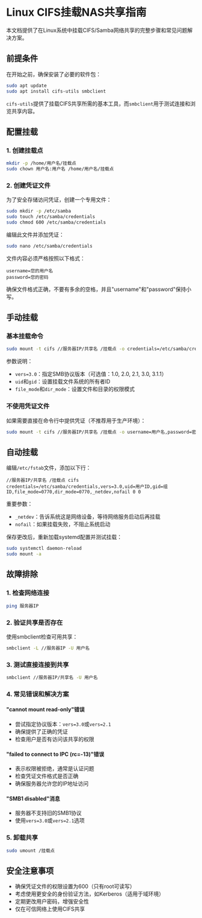 # Linux CIFS挂载NAS共享指南

本文档提供了在Linux系统中挂载CIFS/Samba网络共享的完整步骤和常见问题解决方案。

## 前提条件

在开始之前，确保安装了必要的软件包：

```bash
sudo apt update
sudo apt install cifs-utils smbclient
```

`cifs-utils`提供了挂载CIFS共享所需的基本工具，而`smbclient`用于测试连接和浏览共享内容。

## 配置挂载

### 1. 创建挂载点

```bash
mkdir -p /home/用户名/挂载点
sudo chown 用户名:用户名 /home/用户名/挂载点
```

### 2. 创建凭证文件

为了安全存储访问凭证，创建一个专用文件：

```bash
sudo mkdir -p /etc/samba
sudo touch /etc/samba/credentials
sudo chmod 600 /etc/samba/credentials
```

编辑此文件并添加凭证：

```bash
sudo nano /etc/samba/credentials
```

文件内容必须严格按照以下格式：

```
username=您的用户名
password=您的密码
```

确保文件格式正确，不要有多余的空格，并且"username"和"password"保持小写。

## 手动挂载

### 基本挂载命令

```bash
sudo mount -t cifs //服务器IP/共享名 /挂载点 -o credentials=/etc/samba/credentials,vers=3.0,uid=$(id -u 用户名),gid=$(id -g 用户名),file_mode=0770,dir_mode=0770
```

参数说明：
- `vers=3.0`：指定SMB协议版本（可选值：1.0, 2.0, 2.1, 3.0, 3.1.1）
- `uid`和`gid`：设置挂载文件系统的所有者ID
- `file_mode`和`dir_mode`：设置文件和目录的权限模式

### 不使用凭证文件

如果需要直接在命令行中提供凭证（不推荐用于生产环境）：

```bash
sudo mount -t cifs //服务器IP/共享名 /挂载点 -o username=用户名,password=密码,vers=3.0,uid=$(id -u 用户名),gid=$(id -g 用户名),file_mode=0770,dir_mode=0770
```

## 自动挂载

编辑`/etc/fstab`文件，添加以下行：

```
//服务器IP/共享名 /挂载点 cifs credentials=/etc/samba/credentials,vers=3.0,uid=用户ID,gid=组ID,file_mode=0770,dir_mode=0770,_netdev,nofail 0 0
```

重要参数：
- `_netdev`：告诉系统这是网络设备，等待网络服务启动后再挂载
- `nofail`：如果挂载失败，不阻止系统启动

保存更改后，重新加载systemd配置并测试挂载：

```bash
sudo systemctl daemon-reload
sudo mount -a
```

## 故障排除

### 1. 检查网络连接

```bash
ping 服务器IP
```

### 2. 验证共享是否存在

使用smbclient检查可用共享：

```bash
smbclient -L //服务器IP -U 用户名
```

### 3. 测试直接连接到共享

```bash
smbclient //服务器IP/共享名 -U 用户名
```

### 4. 常见错误和解决方案

#### "cannot mount read-only"错误

- 尝试指定协议版本：`vers=3.0`或`vers=2.1`
- 确保提供了正确的凭证
- 检查用户是否有访问该共享的权限

#### "failed to connect to IPC (rc=-13)"错误

- 表示权限被拒绝，通常是认证问题
- 检查凭证文件格式是否正确
- 确保服务器允许您的IP地址访问

#### "SMB1 disabled"消息

- 服务器不支持旧的SMB1协议
- 使用`vers=3.0`或`vers=2.1`选项

### 5. 卸载共享

```bash
sudo umount /挂载点
```

## 安全注意事项

- 确保凭证文件的权限设置为600（只有root可读写）
- 考虑使用更安全的身份验证方法，如Kerberos（适用于域环境）
- 定期更改用户密码，增强安全性
- 仅在可信网络上使用CIFS共享

